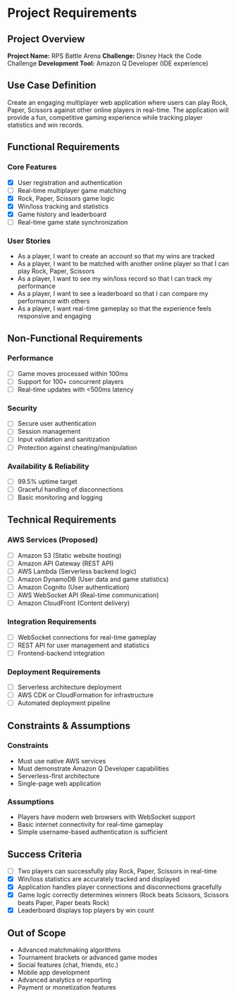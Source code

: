 # Project Requirements

## Project Overview
**Project Name:** RPS Battle Arena
**Challenge:** Disney Hack the Code Challenge
**Development Tool:** Amazon Q Developer (IDE experience)

## Use Case Definition
Create an engaging multiplayer web application where users can play Rock, Paper, Scissors against other online players in real-time. The application will provide a fun, competitive gaming experience while tracking player statistics and win records.

## Functional Requirements

### Core Features
- [x] User registration and authentication
- [ ] Real-time multiplayer game matching
- [x] Rock, Paper, Scissors game logic
- [x] Win/loss tracking and statistics
- [x] Game history and leaderboard
- [ ] Real-time game state synchronization

### User Stories
- As a player, I want to create an account so that my wins are tracked
- As a player, I want to be matched with another online player so that I can play Rock, Paper, Scissors
- As a player, I want to see my win/loss record so that I can track my performance
- As a player, I want to see a leaderboard so that I can compare my performance with others
- As a player, I want real-time gameplay so that the experience feels responsive and engaging

## Non-Functional Requirements

### Performance
- [ ] Game moves processed within 100ms
- [ ] Support for 100+ concurrent players
- [ ] Real-time updates with <500ms latency

### Security
- [ ] Secure user authentication
- [ ] Session management
- [ ] Input validation and sanitization
- [ ] Protection against cheating/manipulation

### Availability & Reliability
- [ ] 99.5% uptime target
- [ ] Graceful handling of disconnections
- [ ] Basic monitoring and logging

## Technical Requirements

### AWS Services (Proposed)
- [ ] Amazon S3 (Static website hosting)
- [ ] Amazon API Gateway (REST API)
- [ ] AWS Lambda (Serverless backend logic)
- [ ] Amazon DynamoDB (User data and game statistics)
- [ ] Amazon Cognito (User authentication)
- [ ] AWS WebSocket API (Real-time communication)
- [ ] Amazon CloudFront (Content delivery)

### Integration Requirements
- [ ] WebSocket connections for real-time gameplay
- [ ] REST API for user management and statistics
- [ ] Frontend-backend integration

### Deployment Requirements
- [ ] Serverless architecture deployment
- [ ] AWS CDK or CloudFormation for infrastructure
- [ ] Automated deployment pipeline

## Constraints & Assumptions

### Constraints
- Must use native AWS services
- Must demonstrate Amazon Q Developer capabilities
- Serverless-first architecture
- Single-page web application

### Assumptions
- Players have modern web browsers with WebSocket support
- Basic internet connectivity for real-time gameplay
- Simple username-based authentication is sufficient

## Success Criteria
- [ ] Two players can successfully play Rock, Paper, Scissors in real-time
- [x] Win/loss statistics are accurately tracked and displayed
- [x] Application handles player connections and disconnections gracefully
- [x] Game logic correctly determines winners (Rock beats Scissors, Scissors beats Paper, Paper beats Rock)
- [x] Leaderboard displays top players by win count

## Out of Scope
- Advanced matchmaking algorithms
- Tournament brackets or advanced game modes
- Social features (chat, friends, etc.)
- Mobile app development
- Advanced analytics or reporting
- Payment or monetization features